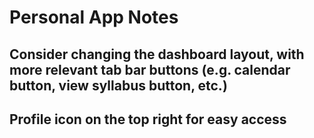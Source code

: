 # Personal App Notes

## Consider changing the dashboard layout, with more relevant tab bar buttons (e.g. calendar button, view syllabus button, etc.)

## Profile icon on the top right for easy access
